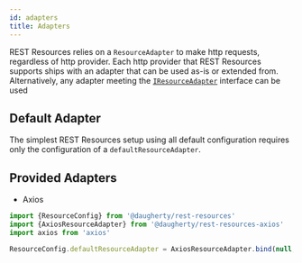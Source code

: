 ```yaml
---
id: adapters
title: Adapters
---
```


REST Resources relies on a `ResourceAdapter` to make http requests, regardless of http provider. Each http provider that REST Resources supports ships with an adapter that can be used as-is or extended from. Alternatively, any adapter meeting the [`IResourceAdapter`](resources.md#iresourcepaths) interface can be used

## Default Adapter
The simplest REST Resources setup using all default configuration requires only the configuration of a `defaultResourceAdapter`.

## Provided Adapters
* Axios
```typescript
import {ResourceConfig} from '@daugherty/rest-resources'
import {AxiosResourceAdapter} from '@daugherty/rest-resources-axios'
import axios from 'axios'

ResourceConfig.defaultResourceAdapter = AxiosResourceAdapter.bind(null, axios)
```
